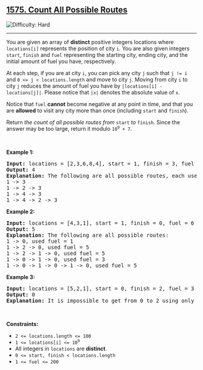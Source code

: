 <h2><a href="https://leetcode.com/problems/count-all-possible-routes">1575. Count All Possible Routes</a></h2><img src='https://img.shields.io/badge/Difficulty-Hard-red' alt='Difficulty: Hard' /><hr><p>You are given an array of <strong>distinct</strong> positive integers locations where <code>locations[i]</code> represents the position of city <code>i</code>. You are also given integers <code>start</code>, <code>finish</code> and <code>fuel</code> representing the starting city, ending city, and the initial amount of fuel you have, respectively.</p>

<p>At each step, if you are at city <code>i</code>, you can pick any city <code>j</code> such that <code>j != i</code> and <code>0 &lt;= j &lt; locations.length</code> and move to city <code>j</code>. Moving from city <code>i</code> to city <code>j</code> reduces the amount of fuel you have by <code>|locations[i] - locations[j]|</code>. Please notice that <code>|x|</code> denotes the absolute value of <code>x</code>.</p>

<p>Notice that <code>fuel</code> <strong>cannot</strong> become negative at any point in time, and that you are <strong>allowed</strong> to visit any city more than once (including <code>start</code> and <code>finish</code>).</p>

<p>Return <em>the count of all possible routes from </em><code>start</code> <em>to</em> <code>finish</code>. Since the answer may be too large, return it modulo <code>10<sup>9</sup> + 7</code>.</p>

<p>&nbsp;</p>
<p><strong class="example">Example 1:</strong></p>

<pre>
<strong>Input:</strong> locations = [2,3,6,8,4], start = 1, finish = 3, fuel = 5
<strong>Output:</strong> 4
<strong>Explanation:</strong> The following are all possible routes, each uses 5 units of fuel:
1 -&gt; 3
1 -&gt; 2 -&gt; 3
1 -&gt; 4 -&gt; 3
1 -&gt; 4 -&gt; 2 -&gt; 3
</pre>

<p><strong class="example">Example 2:</strong></p>

<pre>
<strong>Input:</strong> locations = [4,3,1], start = 1, finish = 0, fuel = 6
<strong>Output:</strong> 5
<strong>Explanation:</strong> The following are all possible routes:
1 -&gt; 0, used fuel = 1
1 -&gt; 2 -&gt; 0, used fuel = 5
1 -&gt; 2 -&gt; 1 -&gt; 0, used fuel = 5
1 -&gt; 0 -&gt; 1 -&gt; 0, used fuel = 3
1 -&gt; 0 -&gt; 1 -&gt; 0 -&gt; 1 -&gt; 0, used fuel = 5
</pre>

<p><strong class="example">Example 3:</strong></p>

<pre>
<strong>Input:</strong> locations = [5,2,1], start = 0, finish = 2, fuel = 3
<strong>Output:</strong> 0
<strong>Explanation:</strong> It is impossible to get from 0 to 2 using only 3 units of fuel since the shortest route needs 4 units of fuel.
</pre>

<p>&nbsp;</p>
<p><strong>Constraints:</strong></p>

<ul>
	<li><code>2 &lt;= locations.length &lt;= 100</code></li>
	<li><code>1 &lt;= locations[i] &lt;= 10<sup>9</sup></code></li>
	<li>All integers in <code>locations</code> are <strong>distinct</strong>.</li>
	<li><code>0 &lt;= start, finish &lt; locations.length</code></li>
	<li><code>1 &lt;= fuel &lt;= 200</code></li>
</ul>
</hr>